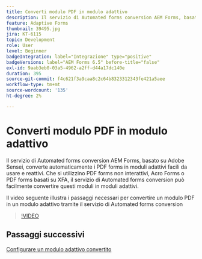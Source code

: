 ```yaml
---
title: Converti modulo PDF in modulo adattivo
description: Il servizio di Automated forms conversion AEM Forms, basato su Adobe Sensei, converte automaticamente i PDF forms in moduli adattivi facili da usare e reattivi. Che si utilizzino PDF forms non interattivi, Acro Forms o PDF forms basati su XFA, il servizio di Automated forms conversion può facilmente convertire questi moduli in moduli adattivi.
feature: Adaptive Forms
thumbnail: 39495.jpg
jira: KT-6115
topic: Development
role: User
level: Beginner
badgeIntegration: label="Integrazione" type="positive"
badgeVersions: label="AEM Forms 6.5" before-title="false"
exl-id: 9aab3eb0-03a5-4962-a2ff-d44a17dc140e
duration: 395
source-git-commit: f4c621f3a9caa8c2c64b8323312343fe421a5aee
workflow-type: tm+mt
source-wordcount: '135'
ht-degree: 2%

---
```


# Converti modulo PDF in modulo adattivo

Il servizio di Automated forms conversion AEM Forms, basato su Adobe Sensei, converte automaticamente i PDF forms in moduli adattivi facili da usare e reattivi. Che si utilizzino PDF forms non interattivi, Acro Forms o PDF forms basati su XFA, il servizio di Automated forms conversion può facilmente convertire questi moduli in moduli adattivi.

Il video seguente illustra i passaggi necessari per convertire un modulo PDF in un modulo adattivo tramite il servizio di Automated forms conversion

>[!VIDEO](https://video.tv.adobe.com/v/39495?quality=12&learn=on)

## Passaggi successivi

[Configurare un modulo adattivo convertito](./configure-converted-adaptive-form.md)